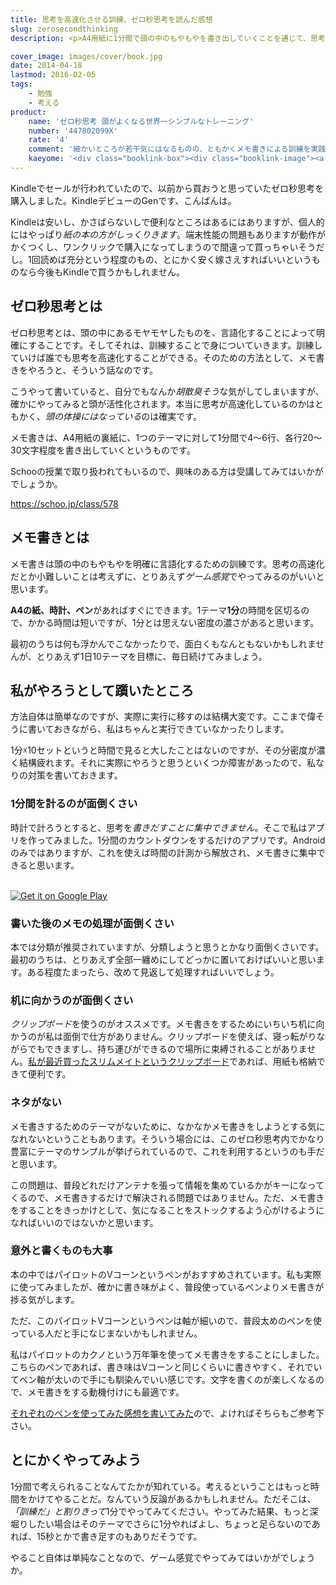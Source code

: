 ```yaml
---
title: 思考を高速化させる訓練、ゼロ秒思考を読んだ感想
slug: zerosecondthinking
description: <p>A4用紙に1分間で頭の中のもやもやを書き出していくことを通じて、思考を高速化する訓練をしようという本です。頭の中で考えているだけだと、同じ所をぐるぐるしているだけで先に進みませんが、紙に書き出すことで思考が先へと進みます。</p>

cover_image: images/cover/book.jpg
date: 2014-04-18
lastmod: 2016-02-05
tags: 
    - 勉強
    - 考える
product:
    name: 'ゼロ秒思考 頭がよくなる世界一シンプルなトレーニング'
    number: '447802099X'
    rate: '4'
    comment: '細かいところが若干気にはなるものの、ともかくメモ書きによる訓練を実践してみよう。'
    kaeyome: '<div class="booklink-box"><div class="booklink-image"><a href="http://www.amazon.co.jp/exec/obidos/asin/447802099X/illusionspace-22/" rel="nofollow" target="_blank"><img src="http://ecx.images-amazon.com/images/I/41mFGNSxZvL._SL160_.jpg" style="border: none;" /></a></div><div class="booklink-info"><div class="booklink-name"><a href="http://www.amazon.co.jp/exec/obidos/asin/447802099X/illusionspace-22/" rel="nofollow" target="_blank">ゼロ秒思考  頭がよくなる世界一シンプルなトレーニング</a><div class="booklink-powered-date">posted with <a href="http://yomereba.com" rel="nofollow" target="_blank">ヨメレバ</a></div></div><div class="booklink-detail">赤羽 雄二 ダイヤモンド社 2013-12-20    </div><div class="booklink-link2"><div class="shoplinkamazon"><a href="http://www.amazon.co.jp/exec/obidos/asin/447802099X/illusionspace-22/" rel="nofollow" target="_blank" title="アマゾン" >Amazonで購入</a></div><div class="shoplinkrakuten"><a href="http://hb.afl.rakuten.co.jp/hgc/11acbc01.369b1bf6.11acbc02.cabf9fe9/?pc=http%3A%2F%2Fbooks.rakuten.co.jp%2Frb%2F12570596%2F%3Fscid%3Daf_ich_link_urltxt%26m%3Dhttp%3A%2F%2Fm.rakuten.co.jp%2Fev%2Fbook%2F" rel="nofollow" target="_blank" title="楽天ブックス" >楽天ブックスで購入</a></div>                         <div class="shoplinkkino"><a href="http://ck.jp.ap.valuecommerce.com/servlet/referral?sid=3085416&pid=882196163&vc_url=http%3A%2F%2Fwww.kinokuniya.co.jp%2Ff%2Fdsg-01-9784478020999" target="_blank" title="kino" >紀伊國屋書店で購入<img src="http://ad.jp.ap.valuecommerce.com/servlet/gifbanner?sid=3085416&pid=882196163" height="1" width="1" border="0"></a></div>                   </div></div><div class="booklink-footer"></div></div>'
---
```


<p>Kindleでセールが行われていたので、以前から買おうと思っていたゼロ秒思考を購入しました。KindleデビューのGenです、こんばんは。</p>
<p>Kindleは安いし、かさばらないしで便利なところはあるにはありますが、個人的にはやっぱり<em>紙の本の方がしっくりきます</em>。端末性能の問題もありますが動作がかくつくし、ワンクリックで購入になってしまうので間違って買っちゃいそうだし。1回読めば充分という程度のもの、とにかく安く嫁さえすればいいというものなら今後もKindleで買うかもしれません。</p>
<h2>ゼロ秒思考とは</h2>
<p>ゼロ秒思考とは、頭の中にあるモヤモヤしたものを、言語化することによって明確にすることです。そしてそれは、訓練することで身についていきます。訓練していけば誰でも思考を高速化することができる。そのための方法として、メモ書きをやろうと、そういう話なのです。</p>
<p>こうやって書いていると、自分でもなんか<em>胡散臭そう</em>な気がしてしまいますが、確かにやってみると頭が活性化されます。本当に思考が高速化しているのかはともかく、<em>頭の体操にはなっている</em>のは確実です。</p>
<p>メモ書きは、A4用紙の裏紙に、1つのテーマに対して1分間で4〜6行、各行20〜30文字程度を書き出していくというものです。</p>
<p>Schooの授業で取り扱われてもいるので、興味のある方は受講してみてはいかがでしょうか。</p>
<p><a href="https://schoo.jp/class/578" target="_blank">https://schoo.jp/class/578</a></p>
<h2>メモ書きとは</h2>
<p>メモ書きは頭の中のもやもやを明確に言語化するための訓練です。思考の高速化だとか小難しいことは考えずに、とりあえず<em>ゲーム感覚</em>でやってみるのがいいと思います。</p>
<p><strong>A4の紙、時計、ペン</strong>があればすぐにできます。1テーマ<strong>1分</strong>の時間を区切るので、かかる時間は短いですが、1分とは思えない密度の濃さがあると思います。</p>
<p>最初のうちは何も浮かんでこなかったりで、面白くもなんともないかもしれませんが、とりあえず1日10テーマを目標に、毎日続けてみましょう。</p>
<h2>私がやろうとして躓いたところ</h2>
<p>方法自体は簡単なのですが、実際に実行に移すのは結構大変です。ここまで偉そうに書いておきながら、私はちゃんと実行できていなかったりします。</p>
<p>1分☓10セットというと時間で見ると大したことはないのですが、その分密度が濃く結構疲れます。それに実際にやろうと思うといくつか障害があったので、私なりの対策を書いておきます。</p>
<h3>1分間を計るのが面倒くさい</h3>
<p>時計で計ろうとすると、思考を<em>書きだすことに集中できません</em>。そこで私はアプリを作ってみました。1分間のカウントダウンをするだけのアプリです。Androidのみではありますが、これを使えば時間の計測から解放され、メモ書きに集中できると思います。</p>
<p><a href="https://play.google.com/store/apps/details?id=jp.gen.gcreate.zerosecondthinking.app"><br />
  <img alt="Get it on Google Play" src="https://play.google.com/intl/en_us/badges/images/generic/en-play-badge.png" /><br />
</a></p>
<h3>書いた後のメモの処理が面倒くさい</h3>
<p>本では分類が推奨されていますが、分類しようと思うとかなり面倒くさいです。最初のうちは、とりあえず全部一纏めにしてどっかに置いておけばいいと思います。ある程度たまったら、改めて見返して処理すればいいでしょう。</p>
<h3>机に向かうのが面倒くさい</h3>
<p><em>クリップボード</em>を使うのがオススメです。メモ書きをするためにいちいち机に向かうのが私は面倒で仕方がありません。クリップボードを使えば、寝っ転がりながらでもできますし、持ち運びができるので場所に束縛されることがありません。<a href="https://wantit.gcreate.jp/slimmate/" title="収納できるクリップボード、サンダース スリムメイトを買ってみた">私が最近買ったスリムメイトというクリップボード</a>であれば、用紙も格納できて便利です。</p>
<h3>ネタがない</h3>
<p>メモ書きするためのテーマがないために、なかなかメモ書きをしようとする気になれないということもあります。そういう場合には、このゼロ秒思考内でかなり豊富にテーマのサンプルが挙げられているので、これを利用するというのも手だと思います。</p>
<p>この問題は、普段どれだけアンテナを張って情報を集めているかがキーになってくるので、メモ書きするだけで解決される問題ではありません。ただ、メモ書きをすることをきっかけとして、気になることをストックするよう心がけるようになればいいのではないかと思います。</p>
<h3>意外と書くものも大事</h3>
<p>本の中ではパイロットのVコーンというペンがおすすめされています。私も実際に使ってみましたが、確かに書き味がよく、普段使っているペンよりメモ書きが捗る気がします。</p>
<p>ただ、このパイロットVコーンというペンは軸が細いので、普段太めのペンを使っている人だと手になじまないかもしれません。</p>
<p>私はパイロットのカクノという万年筆を使ってメモ書きをすることにしました。こちらのペンであれば、書き味はVコーンと同じくらいに書きやすく、それでいてペン軸が太いので手にも馴染んでいい感じです。文字を書くのが楽しくなるので、メモ書きをする動機付けにも最適です。</p>
<p><a href="https://wantit.gcreate.jp/ballpen-vcorn/" title="筆記用具書き比べの巻　噂のボールペン、Vコーンを試してみた">それぞれのペンを使ってみた感想を書いてみた</a>ので、よければそちらもご参考下さい。</p>
<h2>とにかくやってみよう</h2>
<p>1分間で考えられることなんてたかが知れている。考えるということはもっと時間をかけてやることだ。なんていう反論があるかもしれません。ただそこは、<em>「訓練だ」と割りきって</em>1分でやってみてください。やってみた結果、もっと深堀りしたい場合はそのテーマでさらに1分やればよし、ちょっと足らないのであれば、15秒とかで書き足すのもありだそうです。</p>
<p>やること自体は単純なことなので、ゲーム感覚でやってみてはいかがでしょうか。</p>

  